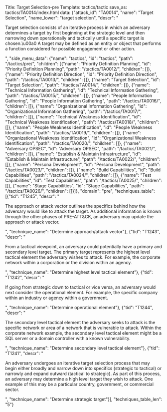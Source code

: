 Title: Target Selection-pre
Template: tactics/tactic
save_as: tactics/TA0014/index.html
data: {"attack_id": "TA0014", "name": "Target Selection", "name_lower": "target selection", "descr": "<p>Target selection consists of an iterative process in which an adversary determines a target by first beginning at the strategic level and then narrowing down operationally and tactically until a specific target is chosen.\u00a0 A target may be defined as an entity or object that performs a function considered for possible engagement or other action.</p>", "side_menu_data": {"name": "tactics", "id": "tactics", "path": "/tactics/pre/", "children": [{"name": "Priority Definition Planning", "id": "Priority Definition Planning", "path": "/tactics/TA0012/", "children": []}, {"name": "Priority Definition Direction", "id": "Priority Definition Direction", "path": "/tactics/TA0013/", "children": []}, {"name": "Target Selection", "id": "Target Selection", "path": "/tactics/TA0014/", "children": []}, {"name": "Technical Information Gathering", "id": "Technical Information Gathering", "path": "/tactics/TA0015/", "children": []}, {"name": "People Information Gathering", "id": "People Information Gathering", "path": "/tactics/TA0016/", "children": []}, {"name": "Organizational Information Gathering", "id": "Organizational Information Gathering", "path": "/tactics/TA0017/", "children": []}, {"name": "Technical Weakness Identification", "id": "Technical Weakness Identification", "path": "/tactics/TA0018/", "children": []}, {"name": "People Weakness Identification", "id": "People Weakness Identification", "path": "/tactics/TA0019/", "children": []}, {"name": "Organizational Weakness Identification", "id": "Organizational Weakness Identification", "path": "/tactics/TA0020/", "children": []}, {"name": "Adversary OPSEC", "id": "Adversary OPSEC", "path": "/tactics/TA0021/", "children": []}, {"name": "Establish & Maintain Infrastructure", "id": "Establish & Maintain Infrastructure", "path": "/tactics/TA0022/", "children": []}, {"name": "Persona Development", "id": "Persona Development", "path": "/tactics/TA0023/", "children": []}, {"name": "Build Capabilities", "id": "Build Capabilities", "path": "/tactics/TA0024/", "children": []}, {"name": "Test Capabilities", "id": "Test Capabilities", "path": "/tactics/TA0025/", "children": []}, {"name": "Stage Capabilities", "id": "Stage Capabilities", "path": "/tactics/TA0026/", "children": []}]}, "domain": "pre", "techniques_table": [{"tid": "T1245", "descr": "<p>The approach or attack vector outlines the specifics behind how the adversary would like to attack the target.  As additional information is known through the other phases of PRE-ATT&amp;CK, an adversary may update the approach or attack vector.     </p>", "technique_name": "Determine approach/attack vector"}, {"tid": "T1243", "descr": "<p>From a tactical viewpoint, an adversary could potentially have a primary and secondary level target.  The primary target represents the highest level tactical element the adversary wishes to attack.  For example, the corporate network within a corporation or the division within an agency.    </p>", "technique_name": "Determine highest level tactical element"}, {"tid": "T1242", "descr": "<p>If going from strategic down to tactical or vice versa, an  adversary would next consider the operational element.  For example, the specific company within an industry or agency within a government.    </p>", "technique_name": "Determine operational element"}, {"tid": "T1244", "descr": "<p>The secondary level tactical element the adversary seeks to attack is the specific network or area of a network that is vulnerable to attack.  Within the corporate network example, the secondary level tactical element might be a SQL server or a domain controller with a known vulnerability.    </p>", "technique_name": "Determine secondary level tactical element"}, {"tid": "T1241", "descr": "<p>An adversary undergoes an iterative target selection process that may begin either broadly and narrow down into specifics (strategic to tactical) or narrowly and expand outward (tactical to strategic).  As part of this process, an adversary may determine a high level target they wish to attack. One example of this may be a particular country, government, or commercial sector.    </p>", "technique_name": "Determine strategic target"}], "techniques_table_len": "5"}